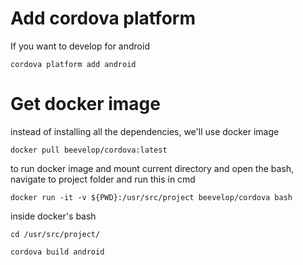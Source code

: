 # Add cordova platform

If you want to develop for android

`cordova platform add android`

# Get docker image

instead of installing all the dependencies, we'll use docker image

`docker pull beevelop/cordova:latest`

to run docker image and mount current directory and open the bash, navigate to project folder and run this in cmd

`docker run -it -v ${PWD}:/usr/src/project beevelop/cordova bash`

inside docker's bash

`cd /usr/src/project/`

`cordova build android`
